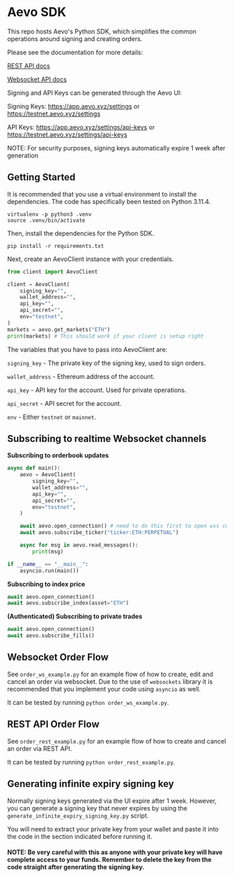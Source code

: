 # Aevo SDK

This repo hosts Aevo's Python SDK, which simplifies the common operations around signing and creating orders.

Please see the documentation for more details:

[REST API docs](https://docs.aevo.xyz/reference/urls)

[Websocket API docs](https://docs.aevo.xyz/reference/endpoints)

Signing and API Keys can be generated through the Aevo UI:

Signing Keys: https://app.aevo.xyz/settings or https://testnet.aevo.xyz/settings

API Keys: https://app.aevo.xyz/settings/api-keys or https://testnet.aevo.xyz/settings/api-keys

NOTE: For security purposes, signing keys automatically expire 1 week after generation

## Getting Started

It is recommended that you use a virtual environment to install the dependencies. The code has specifically been tested on Python 3.11.4.

```
virtualenv -p python3 .venv
source .venv/bin/activate
```

Then, install the dependencies for the Python SDK.

```
pip install -r requirements.txt
```

Next, create an AevoClient instance with your credentials.

```python
from client import AevoClient

client = AevoClient(
    signing_key="",
    wallet_address="",
    api_key="",
    api_secret="",
    env="testnet",
)
markets = aevo.get_markets("ETH")
print(markets) # This should work if your client is setup right
```

The variables that you have to pass into AevoClient are:

`signing_key` - The private key of the signing key, used to sign orders.

`wallet_address` - Ethereum address of the account.

`api_key` - API key for the account. Used for private operations.

`api_secret` - API secret for the account.

`env` - Either `testnet` or `mainnet`.

## Subscribing to realtime Websocket channels

**Subscribing to orderbook updates**

```python
async def main():
    aevo = AevoClient(
        signing_key="",
        wallet_address="",
        api_key="",
        api_secret="",
        env="testnet",
    )

    await aevo.open_connection() # need to do this first to open wss connections
    await aevo.subscribe_ticker("ticker:ETH:PERPETUAL")

    async for msg in aevo.read_messages():
        print(msg)

if __name__ == "__main__":
    asyncio.run(main())
```

**Subscribing to index price**

```python
await aevo.open_connection()
await aevo.subscribe_index(asset="ETH")
```

**(Authenticated) Subscribing to private trades**

```python
await aevo.open_connection()
await aevo.subscribe_fills()
```

## Websocket Order Flow

See `order_ws_example.py` for an example flow of how to create, edit and cancel an order via websocket. Due to the use of `websockets` library it is recommended that you implement your code using `asyncio` as well.

It can be tested by running `python order_ws_example.py`.

## REST API Order Flow

See `order_rest_example.py` for an example flow of how to create and cancel an order via REST API.

It can be tested by running `python order_rest_example.py`.

## Generating infinite expiry signing key

Normally signing keys generated via the UI expire after 1 week. However, you can generate a signing key that never expires by using the `generate_infinite_expiry_signing_key.py` script.

You will need to extract your private key from your wallet and paste it into the code in the section indicated before running it.

#### NOTE: Be very careful with this as anyone with your private key will have complete access to your funds. Remember to delete the key from the code straight after generating the signing key.
